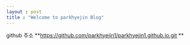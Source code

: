 ```yaml
---
layout : post
title : "Welcome to parkhyejin Blog"
---
```

github 주소
**https://github.com/parkhyejin1/parkhyejin1.github.io.git **

